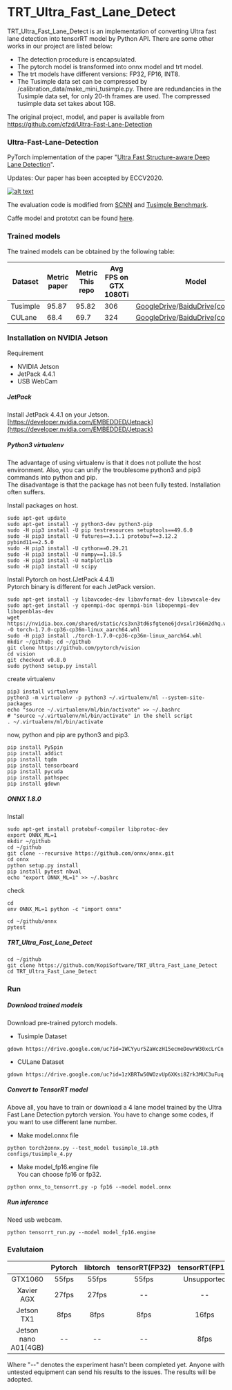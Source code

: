 # TRT_Ultra_Fast_Lane_Detect

TRT_Ultra_Fast_Lane_Detect is an implementation of converting Ultra fast lane detection into tensorRT model by Python API.  There are some other works in our project are listed below:

- The detection procedure is encapsulated.
- The pytorch model is transformed into onnx model and trt model.
- The trt models have different versions: FP32, FP16, INT8.
- The Tusimple data set can be compressed by /calibration_data/make_mini_tusimple.py. There are redundancies in the Tusimple data set, for only 20-th frames are used. The compressed tusimple data set takes about 1GB.

The original project, model, and paper is available from https://github.com/cfzd/Ultra-Fast-Lane-Detection



### Ultra-Fast-Lane-Detection

PyTorch implementation of the paper "[Ultra Fast Structure-aware Deep Lane Detection](https://arxiv.org/abs/2004.11757)".

Updates: Our paper has been accepted by ECCV2020.

[![alt text](https://github.com/cfzd/Ultra-Fast-Lane-Detection/raw/master/vis.jpg)](https://github.com/cfzd/Ultra-Fast-Lane-Detection/blob/master/vis.jpg)

The evaluation code is modified from [SCNN](https://github.com/XingangPan/SCNN) and [Tusimple Benchmark](https://github.com/TuSimple/tusimple-benchmark).

Caffe model and prototxt can be found [here](https://github.com/Jade999/caffe_lane_detection).



### Trained models

The trained models can be obtained by the following table:

| Dataset  | Metric paper | Metric This repo | Avg FPS on GTX 1080Ti | Model                                                        |
| -------- | ------------ | ---------------- | --------------------- | ------------------------------------------------------------ |
| Tusimple | 95.87        | 95.82            | 306                   | [GoogleDrive](https://drive.google.com/file/d/1WCYyur5ZaWczH15ecmeDowrW30xcLrCn/view?usp=sharing)/[BaiduDrive(code:bghd)](https://pan.baidu.com/s/1Fjm5yVq1JDpGjh4bdgdDLA) |
| CULane   | 68.4         | 69.7             | 324                   | [GoogleDrive](https://drive.google.com/file/d/1zXBRTw50WOzvUp6XKsi8Zrk3MUC3uFuq/view?usp=sharing)/[BaiduDrive(code:w9tw)](https://pan.baidu.com/s/19Ig0TrV8MfmFTyCvbSa4ag) |



### Installation on NVIDIA Jetson
Requirement
*   NVIDIA Jetson
*   JetPack 4.4.1
*   USB WebCam

##### JetPack
Install JetPack 4.4.1 on your Jetson.  
[https://developer.nvidia.com/EMBEDDED/Jetpack](https://developer.nvidia.com/EMBEDDED/Jetpack)

##### Python3 virtualenv
The advantage of using virtualenv is that it does not pollute the host environment. Also, you can unify the troublesome python3 and pip3 commands into python and pip.  
The disadvantage is that the package has not been fully tested. Installation often suffers.  

Install packages on host.
```
sudo apt-get update
sudo apt-get install -y python3-dev python3-pip
sudo -H pip3 install -U pip testresources setuptools==49.6.0
sudo -H pip3 install -U futures==3.1.1 protobuf==3.12.2 pybind11==2.5.0
sudo -H pip3 install -U cython==0.29.21
sudo -H pip3 install -U numpy==1.18.5
sudo -H pip3 install -U matplotlib
sudo -H pip3 install -U scipy
```
Install Pytorch on host.(JetPack 4.4.1)  
Pytorch binary is different for each JetPack version.
```
sudo apt-get install -y libavcodec-dev libavformat-dev libswscale-dev
sudo apt-get install -y openmpi-doc openmpi-bin libopenmpi-dev libopenblas-dev
wget https://nvidia.box.com/shared/static/cs3xn3td6sfgtene6jdvsxlr366m2dhq.whl -O torch-1.7.0-cp36-cp36m-linux_aarch64.whl
sudo -H pip3 install ./torch-1.7.0-cp36-cp36m-linux_aarch64.whl
mkdir ~/github; cd ~/github
git clone https://github.com/pytorch/vision
cd vision
git checkout v0.8.0
sudo python3 setup.py install
```


create virtualenv
```
pip3 install virtualenv
python3 -m virtualenv -p python3 ~/.virtualenv/ml --system-site-packages
echo "source ~/.virtualenv/ml/bin/activate" >> ~/.bashrc
# "source ~/.virtualenv/ml/bin/activate" in the shell script
. ~/.virtualenv/ml/bin/activate
```
now, python and pip are python3 and pip3.
```
pip install PySpin
pip install addict
pip install tqdm
pip install tensorboard
pip install pycuda
pip install pathspec
pip install gdown
```

##### ONNX 1.8.0
Install
```
sudo apt-get install protobuf-compiler libprotoc-dev
export ONNX_ML=1
mkdir ~/github
cd ~/github
git clone --recursive https://github.com/onnx/onnx.git
cd onnx
python setup.py install
pip install pytest nbval
echo "export ONNX_ML=1" >> ~/.bashrc
```
check
```
cd
env ONNX_ML=1 python -c "import onnx"
```
```
cd ~/github/onnx
pytest
```

##### TRT_Ultra_Fast_Lane_Detect
```
cd ~/github
git clone https://github.com/KopiSoftware/TRT_Ultra_Fast_Lane_Detect
cd TRT_Ultra_Fast_Lane_Detect
```

### Run

##### Download trained models
Download pre-trained pytorch models.
*   Tusimple Dataset
```
gdown https://drive.google.com/uc?id=1WCYyur5ZaWczH15ecmeDowrW30xcLrCn
```
*   CULane Dataset
```
gdown https://drive.google.com/uc?id=1zXBRTw50WOzvUp6XKsi8Zrk3MUC3uFuq
```

##### Convert to TensorRT model
Above all, you have to train or download a 4 lane model trained by the Ultra Fast Lane Detection pytorch version. You have to change some codes, if you want to use different lane number. 

*   Make model.onnx file
```
python torch2onnx.py --test_model tusimple_18.pth configs/tusimple_4.py
```

*   Make model_fp16.engine file  
You can choose fp16 or fp32.
```
python onnx_to_tensorrt.py -p fp16 --model model.onnx
```

##### Run inference
Need usb webcam.
```
python tensorrt_run.py --model model_fp16.engine
```

### Evalutaion

|            | Pytorch | libtorch | tensorRT(FP32) | tensorRT(FP16) | tensorRT(int8) |
| :--------: | :-----: | :------: | :------------: | :------------: | :------------: |
|  GTX1060   |  55fps  |  55fps   |     55fps      |  Unsupported   |     99fps      |
| Xavier AGX |  27fps  |  27fps   |       --       |       --       |       --       |
| Jetson TX1 |  8fps   |   8fps   |      8fps      |     16fps      |  Unsupported   |
| Jetson nano A01(4GB) |  -- | -- |      --        |     8fps       |  Unsupported   |

Where "--" denotes the experiment hasn't been completed yet.
Anyone with untested equipment can send his results to the issues. The results will be adopted.

